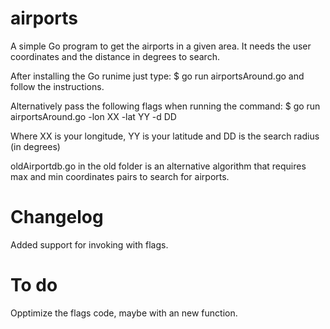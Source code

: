 # airports
A simple Go program to get the airports in a given area. 
It needs the user coordinates and the distance in degrees to search. 

After installing the Go runime just type:
$ go run airportsAround.go and follow the instructions. 

Alternatively pass the following flags when running the command:
 $ go run airportsAround.go -lon XX -lat YY -d DD

 Where XX is your longitude, YY is your latitude and DD is the search radius (in degrees)


oldAirportdb.go in the old folder is an alternative algorithm that requires max and min coordinates pairs to search for airports. 


# Changelog 
Added support for invoking with flags.

# To do 

Opptimize the flags code, maybe with an new function. 